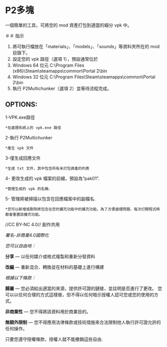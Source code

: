 # P2多塊

一個簡單的工具，可將您的 mod 資產打包到適當的細分 vpk 中。

＃＃ 指示

1. 將可執行檔放在「materials」、「models」、「sounds」等資料夾所在的 mod 目錄下。
1. 設定您的 vpk 路徑（選項 1），預設通常位於
1. Windows 64 位元 C:\Program Files (x86)\Steam\steamapps\common\Portal 2\\bin
1. Windows 32 位元 C:\Program Files\Steam\steamapps\common\Portal 2\\bin
1. 執行 P2Multichunker（選項 2）並等待流程完成。


## OPTIONS:
  1-VPK.exe路徑
	
	*在處理系統上的 vpk.exe 路徑
			
  2-執行 P2Multichunker
	
	*產生 vpk 文件
			
  3-僅生成回應文件	
	
	*生成 txt 文件，其中包含所有未打包資產的列表
			
  4- 更改生成的 vpk 檔案的前綴，預設為“pak01”.

	*管理生成的 vpk 的名稱.
		
  5- 管理將被掃描以包含在回應檔案中的副檔名.
        
	*您可以新增或刪除將包含在您的擴充功能中的擴充功能。為了方便處理問題，每次打開程式時都會重置該擴充功能。

//CC BY-NC 4.0//
創作共用

_署名-非商業4.0國際化_


_您可以自由地：_

**分享** — 以任何媒介或格式複製和重新分發資料

**改編** — 重新混合、轉換並在材料的基礎上進行構建

_根據以下條款：_

**歸屬** — 您必須給出適當的來源，提供許可證的鏈接，並註明是否進行了更改。 您可以以任何合理的方式這樣做，但不得以任何暗示授權人認可您或您的使用的方式。

**非商業性** — 您不得將該資料用於商業目的。

**無額外限制** — 您不得應用法律條款或技術措施來合法限制他人執行許可證允許的任何操作。

只要您遵守授權條款，授權人就不能撤銷這些自由.
